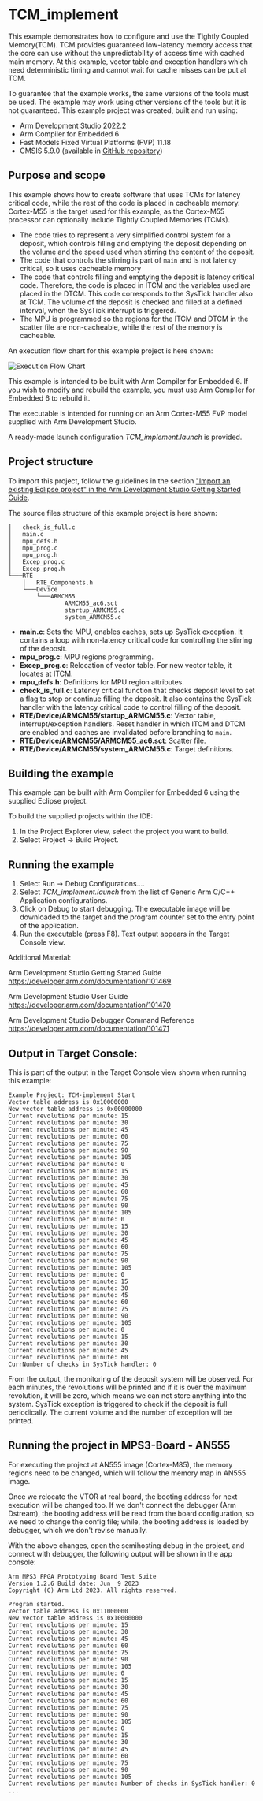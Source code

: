 # TCM_implement

This example demonstrates how to configure and use the Tightly Coupled Memory(TCM). TCM provides guaranteed low-latency memory access that the core can use without the unpredictability of access time with cached main memory. At this example, vector table and exception handlers which need deterministic timing and cannot wait for cache misses can be put at TCM.

To guarantee that the example works, the same versions of the tools must be used. The example may work using other versions of the tools but it is not guaranteed. This example project was created, built and run using:

- Arm Development Studio 2022.2
- Arm Compiler for Embedded 6
- Fast Models Fixed Virtual Platforms (FVP) 11.18
- CMSIS 5.9.0 (available in [GitHub repository](https://github.com/ARM-software/CMSIS_5))

## Purpose and scope

This example shows how to create software that uses TCMs for latency critical code, while the rest of the code is placed in cacheable memory. Cortex-M55 is the target used for this example, as the Cortex-M55 processor can optionally include Tightly Coupled Memories (TCMs).

- The code tries to represent a very simplified control system for a deposit, which controls filling and emptying the deposit depending on the volume and the speed used when stirring the content of the deposit.
- The code that controls the stirring is part of `main` and is not latency critical, so it uses cacheable memory 
- The code that controls filling and emptying the deposit is latency critical code. Therefore, the code is placed in ITCM and the variables used are placed in the DTCM. This code corresponds to the SysTick handler also at TCM. The volume of the deposit is checked and filled at a defined interval, when the SysTick interrupt is triggered.
- The MPU is programmed so the regions for the ITCM and DTCM in the scatter file are non-cacheable, while the rest of the memory is cacheable.

An execution flow chart for this example project is here shown:

![Execution Flow Chart](flowchart.png)

This example is intended to be built with Arm Compiler for Embedded 6. If you wish to modify and rebuild the example, you must use Arm Compiler for Embedded 6 to rebuild it.

The executable is intended for running on an Arm Cortex-M55 FVP model supplied with Arm Development Studio.

A ready-made launch configuration *TCM_implement.launch* is provided.

## Project structure

To import this project, follow the guidelines in the section ["Import an existing Eclipse project" in the Arm Development Studio Getting Started Guide](https://developer.arm.com/documentation/101469/2022-1/Projects-and-examples-in-Arm-Development-Studio/Importing-and-exporting-projects/Import-an-existing-Eclipse-project?lang=en). 

The source files structure of this example project is here shown:

```
│   check_is_full.c
│   main.c
│   mpu_defs.h
│   mpu_prog.c
│   mpu_prog.h
│   Excep_prog.c
│   Excep_prog.h
└───RTE
    │   RTE_Components.h
    └───Device
        └───ARMCM55
                ARMCM55_ac6.sct
                startup_ARMCM55.c
                system_ARMCM55.c
```

- **main.c**: Sets the MPU, enables caches, sets up SysTick exception. It contains a loop with non-latency critical code for controlling the stirring of the deposit. 
- **mpu_prog.c**: MPU regions programming.
- **Excep_prog.c**: Relocation of vector table. For new vector table, it locates at ITCM.
- **mpu_defs.h**: Definitions for MPU region attributes.
- **check_is_full.c**: Latency critical function that checks deposit level to set a flag to stop or continue filling the deposit. It also contains the SysTick handler with the latency critical code to control filling of the deposit.
- **RTE/Device/ARMCM55/startup_ARMCM55.c**: Vector table, interrupt/exception handlers. Reset handler in which ITCM and DTCM are enabled and caches are invalidated before branching to `main`.
- **RTE/Device/ARMCM55/ARMCM55_ac6.sct**: Scatter file.
- **RTE/Device/ARMCM55/system_ARMCM55.c**: Target definitions.

## Building the example

This example can be built with Arm Compiler for Embedded 6 using the supplied Eclipse project.

To build the supplied projects within the IDE:

1. In the Project Explorer view, select the project you want to build.
2. Select Project → Build Project.

## Running the example

1. Select Run → Debug Configurations....
2. Select *TCM_implement.launch* from the list of Generic Arm C/C++ Application configurations.
3. Click on Debug to start debugging. The executable image will be downloaded to the target and the program counter set to the entry point of the application.
4. Run the executable (press F8). Text output appears in the Target Console view.


Additional Material:

Arm Development Studio Getting Started Guide
https://developer.arm.com/documentation/101469

Arm Development Studio User Guide
https://developer.arm.com/documentation/101470

Arm Development Studio Debugger Command Reference
https://developer.arm.com/documentation/101471


## Output in Target Console:

This is part of the output in the Target Console view shown when running this example:

```
Example Project: TCM-implement Start
Vector table address is 0x10000000
New vector table address is 0x00000000
Current revolutions per minute: 15 
Current revolutions per minute: 30 
Current revolutions per minute: 45 
Current revolutions per minute: 60 
Current revolutions per minute: 75 
Current revolutions per minute: 90 
Current revolutions per minute: 105 
Current revolutions per minute: 0 
Current revolutions per minute: 15 
Current revolutions per minute: 30 
Current revolutions per minute: 45 
Current revolutions per minute: 60 
Current revolutions per minute: 75 
Current revolutions per minute: 90 
Current revolutions per minute: 105 
Current revolutions per minute: 0 
Current revolutions per minute: 15 
Current revolutions per minute: 30 
Current revolutions per minute: 45 
Current revolutions per minute: 60 
Current revolutions per minute: 75 
Current revolutions per minute: 90 
Current revolutions per minute: 105 
Current revolutions per minute: 0 
Current revolutions per minute: 15 
Current revolutions per minute: 30 
Current revolutions per minute: 45 
Current revolutions per minute: 60 
Current revolutions per minute: 75 
Current revolutions per minute: 90 
Current revolutions per minute: 105 
Current revolutions per minute: 0 
Current revolutions per minute: 15 
Current revolutions per minute: 30 
Current revolutions per minute: 45 
Current revolutions per minute: 60 
CurrNumber of checks in SysTick handler: 0 
```

From the output, the monitoring of the deposit system will be observed. For each minutes, the revolutions will be printed and if it is over the maximum revolution, it will be zero, which means we can not store anything into the system. SysTick exception is triggered to check if the deposit is full periodically. The current volume and the number of exception will be printed.

## Running the project in MPS3-Board - AN555

For executing the project at AN555 image (Cortex-M85), the memory regions need to be changed, which will follow the memory map in AN555 image. 

Once we relocate the VTOR at real board, the booting address for next execution will be changed too. If we don't connect the debugger (Arm Dstream), the booting address will be read from the board configuration, so we need to change the config file; while, the booting address is loaded by debugger, which we don't revise manually.

With the above changes, open the semihosting debug in the project, and connect with debugger, the following output will be shown in the app console:

```
Arm MPS3 FPGA Prototyping Board Test Suite
Version 1.2.6 Build date: Jun  9 2023
Copyright (C) Arm Ltd 2023. All rights reserved.

Program started.
Vector table address is 0x11000000
New vector table address is 0x10000000
Current revolutions per minute: 15 
Current revolutions per minute: 30 
Current revolutions per minute: 45 
Current revolutions per minute: 60 
Current revolutions per minute: 75 
Current revolutions per minute: 90 
Current revolutions per minute: 105 
Current revolutions per minute: 0 
Current revolutions per minute: 15 
Current revolutions per minute: 30 
Current revolutions per minute: 45 
Current revolutions per minute: 60 
Current revolutions per minute: 75 
Current revolutions per minute: 90 
Current revolutions per minute: 105 
Current revolutions per minute: 0 
Current revolutions per minute: 15 
Current revolutions per minute: 30 
Current revolutions per minute: 45 
Current revolutions per minute: 60 
Current revolutions per minute: 75 
Current revolutions per minute: 90 
Current revolutions per minute: 105 
Current revolutions per minute: Number of checks in SysTick handler: 0 
...
```